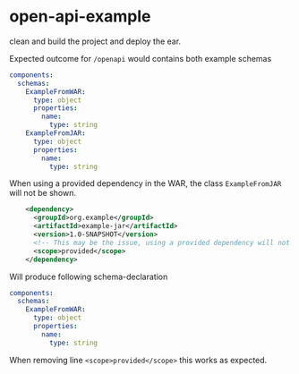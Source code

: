 # open-api-example

clean and build the project and deploy the ear.

Expected outcome for `/openapi` would contains both example schemas 

```yaml
components:
  schemas:
    ExampleFromWAR:
      type: object
      properties:
        name:
          type: string
    ExampleFromJAR:
      type: object
      properties:
        name:
          type: string
```

When using a provided dependency in the WAR, the class `ExampleFromJAR` will not be shown.

```xml
    <dependency>
      <groupId>org.example</groupId>
      <artifactId>example-jar</artifactId>
      <version>1.0-SNAPSHOT</version>
      <!-- This may be the issue, using a provided dependency will not create the openapi docs correctly -->
      <scope>provided</scope>
    </dependency>
```

Will produce following schema-declaration

```yaml
components:
  schemas:
    ExampleFromWAR:
      type: object
      properties:
        name:
          type: string
```

When removing line `<scope>provided</scope>` this works as expected.
